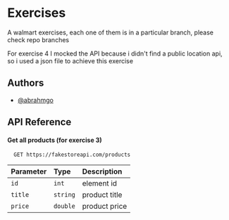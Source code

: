 
# Exercises

A walmart exercises, each one of them is in a particular branch, please check repo branches

For exercise 4 I mocked the API because i didn't find a public location api, so i used a json file to achieve this exercise




## Authors

- [@abrahmgo](https://www.github.com/abrahmgo)


## API Reference

#### Get all products (for exercise 3)

```http
  GET https://fakestoreapi.com/products
```

| Parameter | Type     | Description                |
| :-------- | :------- | :------------------------- |
| `id` | `int` | element id |
| `title` | `string` | product title |
| `price` | `double` | product price |

